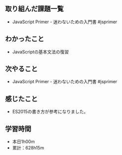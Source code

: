 ## 取り組んだ課題一覧
- JavaScript Primer - 迷わないための入門書 #jsprimer
## わかったこと
- JavaScriptの基本文法の復習
## 次やること
- JavaScript Primer - 迷わないための入門書 #jsprimer
## 感じたこと
- ES2015の書き方が参考になりました。
## 学習時間
- 本日1h00m
- 累計：628h15m
